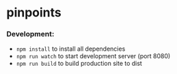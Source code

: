 # pinpoints

### Development:
- `npm install` to install all dependencies
- `npm run watch` to start development server (port 8080)
- `npm run build` to build production site to dist
